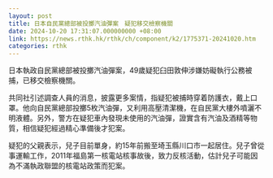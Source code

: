 ```yaml
---
layout: post
title: 日本自民黨總部被投擲汽油彈案　疑犯移交檢察機關
date: 2024-10-20 17:31:07.000000000 +08:00
link: https://news.rthk.hk/rthk/ch/component/k2/1775371-20241020.htm
categories: rthk
---
```


日本執政自民黨總部被投擲汽油彈案，49歲疑犯臼田敦伸涉嫌妨礙執行公務被捕，已移交檢察機關。

共同社引述調查人員的消息，披露更多案情，指疑犯被捕時穿着防護衣，戴上口罩。他向自民黨總部投擲5枚汽油彈，又利用高壓清潔機，在自民黨大樓外噴灑不明液體。另外，警方在疑犯車內發現未使用的汽油彈，證實含有汽油及酒精等物質，相信疑犯經過精心準備後才犯案。

疑犯的父親表示，兒子目前單身，約15年前搬至埼玉縣川口市一起居住。兒子曾從事運輸工作，2011年福島第一核電站核事故後，致力反核活動，估計兒子可能因為不滿執政聯盟的核電站政策而犯案。
